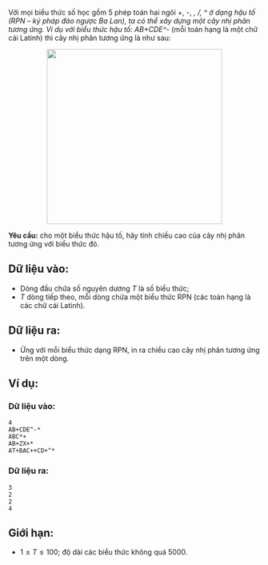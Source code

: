 Với mọi biểu thức số học gồm $5$ phép toán hai ngôi +, -, *, /, ^ ở dạng hậu tố (RPN – ký pháp đảo ngược Ba Lan), ta có thể xây dựng một cây nhị phân tương ứng. Ví dụ với biểu thức hậu tố: AB+CDE^-* (mỗi toán hạng là một chữ cái Latinh) thì cây nhị phân tương ứng là như sau:
<center><img src="/images/problems/499/RPNHEIGHT.png" width="350px" /></center>

**Yêu cầu:** cho một biểu thức hậu tố, hãy tính chiều cao của cây nhị phân tương ứng với biểu thức đó.

## Dữ liệu vào:
- Dòng đầu chứa số nguyên dương $T$ là số biểu thức;
- $T$ dòng tiếp theo, mỗi dòng chứa một biểu thức RPN (các toán hạng là các chữ cái Latinh).

## Dữ liệu ra:
- Ứng với mỗi biểu thức dạng RPN, in ra chiều cao cây nhị phân tương ứng trên một dòng.

## Ví dụ:
### Dữ liệu vào:
```
4
AB+CDE^-*
ABC*+
AB+ZX+*
AT+BAC++CD+^*
```

### Dữ liệu ra:
```
3
2
2
4
```

## Giới hạn:
- $1 ≤ T ≤ 100$; độ dài các biểu thức không quá $5000$.